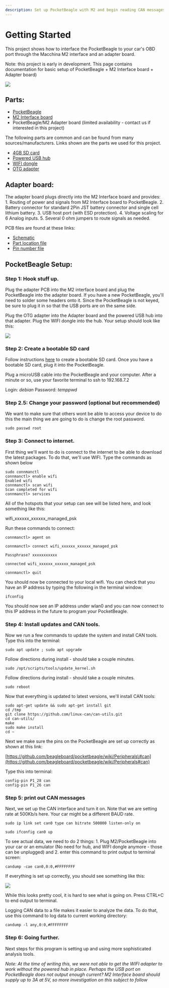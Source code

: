 ```yaml
---
description: Set up PocketBeagle with M2 and begin reading CAN messages.
---
```


# Getting Started

This project shows how to interface the PocketBeagle to your car's OBD port through the Macchina M2 interface and an adapter board.

Note: this project is early in development. This page contains documentation for basic setup of PocketBeagle + M2 Interface board + Adapter board\)

![](../.gitbook/assets/img_6524_docs.png)

## Parts:

* [PocketBeagle](https://beagleboard.org/pocket)
* [M2 Interface board](https://www.macchina.cc/content/interface-board-utd)
* PocketBeagle/M2 Adapter board \(limited availability - contact us if interested in this project\)

The following parts are common and can be found from many sources/manufacturers. Links shown are the parts we used for this project.

* [4GB SD card](https://www.amazon.com/dp/B001FXZTIY/ref=psdc_3015433011_t4_B00MHZ6UDC)
* [Powered USB hub](https://www.amazon.com/gp/product/B00DQFGH80/ref=oh_aui_detailpage_o00_s00?ie=UTF8&psc=1)
* [WIFI dongle](https://www.amazon.com/Edimax-EW-7811Un-150Mbps-Raspberry-Supports/dp/B003MTTJOY/ref=sr_1_1?ie=UTF8&qid=1513258750&sr=8-1&keywords=Edimax+Network+EW-7811UN)
* [OTG adapter](https://www.amazon.com/UGREEN-Adapter-Samsung-Controller-Smartphone/dp/B00LN3LQKQ/ref=sr_1_5?s=electronics&ie=UTF8&qid=1513361808&sr=1-5&keywords=usb+otg+adapter)

## Adapter board:

The adapter board plugs directly into the M2 Interface board and provides: 1. Routing of power and signals from M2 Interface board to PocketBeagle. 2. Battery connector for standard 2Pin JST battery connector and single cell lithium battery. 3. USB host port \(with ESD protection\). 4. Voltage scaling for 6 Analog inputs. 5. Several 0 ohm jumpers to route signals as needed.

PCB files are found at these links:

* [Schematic](https://github.com/macchina/pocketbeagle-adapter-hardware/blob/master/SCH-01010%20R0%20SCHEM_RELEASE.PDF)
* [Part location file](https://github.com/macchina/pocketbeagle-adapter-hardware/blob/master/PCB-01010%20R0%20STUFFCHARTS.PDF)
* [Pin number file](https://github.com/macchina/pocketbeagle-adapter-hardware/blob/master/PCB-01010%20R0%20PIN%20NUMBER%20CHART.PDF)

## PocketBeagle Setup:

### Step 1: Hook stuff up.

Plug the adapter PCB into the M2 interface board and plug the PocketBeagle into the adapter board. If you have a new PocketBeagle, you'll need to solder some headers onto it. Since the PocketBeagle is not keyed, be sure to plug it in so that the USB ports are on the same side.

Plug the OTG adapter into the Adapter board and the powered USB hub into that adapter. Plug the WIFI dongle into the hub. Your setup should look like this:

![](../.gitbook/assets/20171215_130917.jpg)

### Step 2: Create a bootable SD card

Follow instructions [here](https://beagleboard.org/getting-started) to create a bootable SD card. Once you have a bootable SD card, plug it into the PocketBeagle.

Plug a microUSB cable into the PocketBeagle and your computer. After a minute or so, use your favorite terminal to ssh to 192.168.7.2

Login: _debian_ Password: _temppwd_

### Step 2.5: Change your password \(optional but recommended\)

We want to make sure that others wont be able to access your device to do this the main thing we are going to do is change the root password.

```text
sudo passwd root
```

### Step 3: Connect to internet.

First thing we'll want to do is connect to the internet to be able to download the latest packages. To do that, we'll use WIFI. Type the commands as shown below

```text
sudo connmanctl
connmanctl> enable wifi
Enabled wifi
connmanctl> scan wifi
Scan completed for wifi
connmanctl> services
```

All of the hotspots that your setup can see will be listed here, and look something like this:

wifi\_xxxxxx\_xxxxxx\_managed\_psk

Run these commands to connect:

```text
connmanctl> agent on

connmanctl> connect wifi_xxxxxx_xxxxxx_managed_psk

Passphrase? xxxxxxxxxxx

connected wifi_xxxxxx_xxxxxx_managed_psk

connmanctl> quit
```

You should now be connected to your local wifi. You can check that you have an IP address by typing the following in the terminal window:

```text
ifconfig
```

You should now see an IP address under wlan0 and you can now connect to this IP address in the future to program your PocketBeagle.

### Step 4: Install updates and CAN tools.

Now we run a few commands to update the system and install CAN tools. Type this into the terminal:

```text
sudo apt update ; sudo apt upgrade
```

Follow directions during install - should take a couple minutes.

```text
sudo /opt/scripts/tools/update_kernel.sh
```

Follow directions during install - should take a couple minutes.

```text
sudo reboot
```

Now that everything is updated to latest versions, we'll install CAN tools:

```text
sudo apt-get update && sudo apt-get install git
cd /tmp
git clone https://github.com/linux-can/can-utils.git
cd can-utils/
make
sudo make install
cd ~
```

Next we make sure the pins on the PocketBeagle are set up correctly as shown at this link:

[https://github.com/beagleboard/pocketbeagle/wiki/Peripherals\#can](https://github.com/beagleboard/pocketbeagle/wiki/Peripherals#can)

Type this into terminal:

```text
config-pin P1_28 can
config-pin P1_26 can
```

### Step 5: print out CAN messages

Next, we set up the CAN interface and turn it on. Note that we are setting rate at 500Kb/s here. Your car might be a different BAUD rate.

```text
sudo ip link set can0 type can bitrate 500000 listen-only on

sudo ifconfig can0 up
```

To see actual data, we need to do 2 things: 1. Plug M2/PocketBeagle into your car or an emulator \(No need for hub, and WIFI dongle anymore - those can be unplugged\) and 2. enter this command to print output to terminal screen:

```text
candump -cae can0,0:0,#FFFFFFFF
```

If everything is set up correctly, you should see something like this:

![](../.gitbook/assets/pb_can_dump.png)

While this looks pretty cool, it is hard to see what is going on. Press CTRL+C to end output to terminal.

Logging CAN data to a file makes it easier to analyze the data. To do that, use this command to log data to current working directory:

```text
candump -l any,0:0,#FFFFFFFF
```

### Step 6: Going further.

Next steps for this program is setting up and using more sophisticated analysis tools.

_Note: At the time of writing this, we were not able to get the WIFI adapter to work without the powered hub in place. Perhaps the USB port on PocketBeagle does not output enough current? M2 Interface board should supply up to 3A at 5V, so more investigation on this subject to follow_

